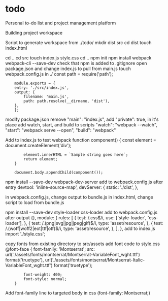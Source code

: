 # todo
Personal to-do list and project management platform


Building project workspace


Script to generate workspace from ./todo/
mkdir dist src
cd dist
touch index.html
        <!DOCTYPE html>
        <html>
            <head>
                <meta charset="utf-8" />
                <title>Getting Started</title>
            </head>
            <body>
                <script src="main.js"></script>
            </body>
            <div id="content">
            </div>
        </html>
cd ..
cd src
touch index.js style.css
cd ..
npm init
npm install webpack webpack-cli --save-dev
check that npm is added to .gitignore
open package.json and change index.js to pull from main.js
touch webpack.config.js in ./
        const path = require('path');

        module.exports = {
        entry: './src/index.js',
        output: {
            filename: 'main.js',
            path: path.resolve(__dirname, 'dist'),
        },
        };

modify package.json
    remove "main": "index.js",
    add "private": true, in it's place
    add watch, start, and build to scripts
            "watch": "webpack --watch",
            "start": "webpack serve --open",
            "build": "webpack"

Add to index.js to test webpack
        function component() {
            const element = document.createElement('div');

            element.innerHTML = `Sample string goes here`;
            return element;
        }

        document.body.appendChild(component());

npm install --save-dev webpack-dev-server
add to webpack.config.js after entry
        devtool: 'inline-source-map',
        devServer: {
            static: './dist',
        },

in webpack.config.js, change output to bundle.js
in index.html, change script to load from bundle.js

npm install --save-dev style-loader css-loader
add to webpack.config.js after output {},
        module: {
            rules: [
                {
                    test: /\.css$/i,
                    use: ['style-loader', 'css-loader'],
                },
                {
                    test: /\.(png|svg|jpg|jpeg|gif)$/i,
                    type: 'asset/resource',
                },
                {
                    test: /\.(woff|woff2|eot|ttf|otf)$/i,
                    type: 'asset/resource',
                },
            ],
        },
add to index.js
        import './style.css';

copy fonts from existing directory to src/assets
add font code to style.css
        @font-face {
            font-family: 'Montserrat';
            src: url('./assets/fonts/montserrat/Montserrat-VariableFont_wght.ttf') format('truetype'),
            url('./assets/fonts/montserrat/Montserrat-Italic-VariableFont_wght.ttf') format('truetype');
            
            font-weight: 400;
            font-style: normal;
        }

Add font-family line to targeted body in css (font-family: Montserrat;)


